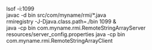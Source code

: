 lsof -i:1099   
javac -d bin src/com/myname/rmi/*.java  
rmiregistry -J-Djava.class.path=./bin 1099 &  
java -cp bin com.myname.rmi.RemoteStringArrayServer resources/server_config.properties
java -cp bin com.myname.rmi.RemoteStringArrayClient  
